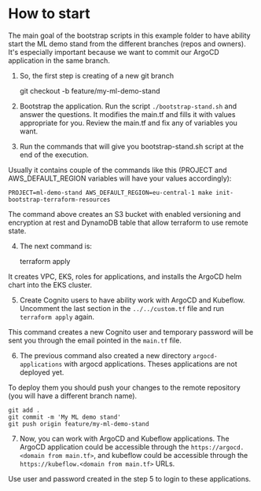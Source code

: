 # How to start

The main goal of the bootstrap scripts in this example folder to
have ability start the ML demo stand from the different branches 
(repos and owners). It's especially important because we want to
commit our ArgoCD application in the same branch.

1. So, the first step is creating of a new git branch

	git checkout -b feature/my-ml-demo-stand

2. Bootstrap the application. Run the script `./bootstrap-stand.sh`
and answer the questions. It modifies the main.tf and fills it with
values appropriate for you. Review the main.tf and fix any of variables
you want. 

3. Run the commands that will give you bootstrap-stand.sh script at the
end of the execution.

Usually it contains couple of the commands like this (PROJECT and 
AWS\_DEFAULT\_REGION variables will have your values accordingly):

	PROJECT=ml-demo-stand AWS_DEFAULT_REGION=eu-central-1 make init-bootstrap-terraform-resources

The command above creates an S3 bucket with enabled versioning and 
encryption at rest and DynamoDB table that allow terraform to use 
remote state.

4. The next command is:

	terraform apply

It creates VPC, EKS, roles for applications, and installs the ArgoCD helm 
chart into the EKS cluster.

5. Create Cognito users to have ability work with ArgoCD and Kubeflow. Uncomment 
the last section in the `../../custom.tf` file and run `terraform apply` again.

This command creates a new Cognito user and temporary password will be sent 
you through the email pointed in the `main.tf` file.

6. The previous command also created a new directory `argocd-applications`
with argocd applications. Theses applications are not deployed yet. 

To deploy them you should push your changes to the remote repository (you will
have a different branch name).

	git add .
	git commit -m 'My ML demo stand'
	git push origin feature/my-ml-demo-stand


7. Now, you can work with ArgoCD and Kubeflow applications. The ArgoCD application
could be accessible through the `https://argocd.<domain from main.tf>`, and kubeflow
could be accessible through the `https://kubeflow.<domain from main.tf>` URLs.

Use user and password created in the step 5 to login to these applications.



